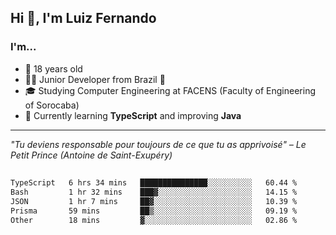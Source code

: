 <h2>Hi 👋, I'm Luiz Fernando</h2>

### I'm...
* 🤟 18 years old
* 👨‍💻 Junior Developer from Brazil 💚
* 🎓 Studying Computer Engineering at FACENS (Faculty of Engineering of Sorocaba)
* 🔭 Currently learning **TypeScript** and improving **Java**

---

_"Tu deviens responsable pour toujours de ce que tu as apprivoisé" – Le Petit Prince (Antoine de Saint-Exupéry)_

##

<!--START_SECTION:waka-->

```txt
TypeScript   6 hrs 34 mins   ███████████████░░░░░░░░░░   60.44 %
Bash         1 hr 32 mins    ███▓░░░░░░░░░░░░░░░░░░░░░   14.15 %
JSON         1 hr 7 mins     ██▓░░░░░░░░░░░░░░░░░░░░░░   10.39 %
Prisma       59 mins         ██▒░░░░░░░░░░░░░░░░░░░░░░   09.19 %
Other        18 mins         ▓░░░░░░░░░░░░░░░░░░░░░░░░   02.86 %
```

<!--END_SECTION:waka-->
